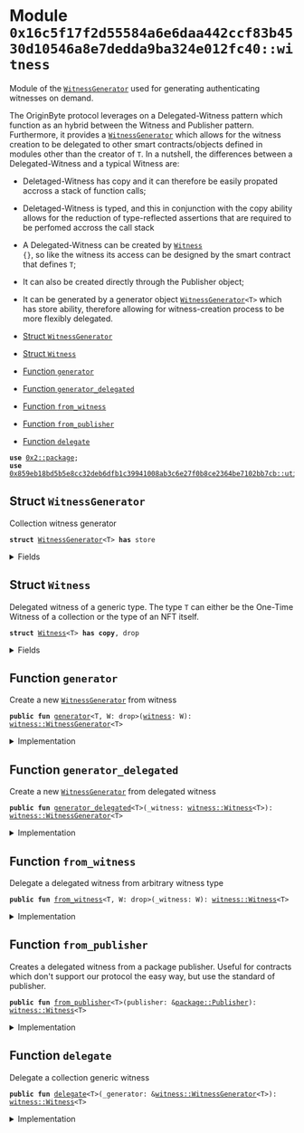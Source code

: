 <a name="0x16c5f17f2d55584a6e6daa442ccf83b4530d10546a8e7dedda9ba324e012fc40_witness"></a>

# Module `0x16c5f17f2d55584a6e6daa442ccf83b4530d10546a8e7dedda9ba324e012fc40::witness`

Module of the <code><a href="witness.md#0x16c5f17f2d55584a6e6daa442ccf83b4530d10546a8e7dedda9ba324e012fc40_witness_WitnessGenerator">WitnessGenerator</a></code> used for generating authenticating
witnesses on demand.

The OriginByte protocol leverages on a Delegated-Witness pattern which function
as an hybrid between the Witness and Publisher pattern. Furthermore, it provides
a <code><a href="witness.md#0x16c5f17f2d55584a6e6daa442ccf83b4530d10546a8e7dedda9ba324e012fc40_witness_WitnessGenerator">WitnessGenerator</a></code> which allows for the witness creation to be delegated to
other smart contracts/objects defined in modules other than the creator of <code>T</code>.
In a nutshell, the differences between a Delegated-Witness and a typical Witness are:

- Deletaged-Witness has copy and it can therefore be easily propated accross
  a stack of function calls;
- Deletaged-Witness is typed, and this in conjunction with the copy ability allows for the
  reduction of type-reflected assertions that are required to be perfomed accross the call stack
- A Delegated-Witness can be created by <code><a href="witness.md#0x16c5f17f2d55584a6e6daa442ccf83b4530d10546a8e7dedda9ba324e012fc40_witness_Witness">Witness</a> {}</code>, so like the witness its access can be
  designed by the smart contract that defines <code>T</code>;
- It can also be created directly through the Publisher object;
- It can be generated by a generator object <code><a href="witness.md#0x16c5f17f2d55584a6e6daa442ccf83b4530d10546a8e7dedda9ba324e012fc40_witness_WitnessGenerator">WitnessGenerator</a>&lt;T&gt;</code> which has store ability,
  therefore allowing for witness-creation process to be more flexibly delegated.

- [Struct `WitnessGenerator`](#0x16c5f17f2d55584a6e6daa442ccf83b4530d10546a8e7dedda9ba324e012fc40_witness_WitnessGenerator)
- [Struct `Witness`](#0x16c5f17f2d55584a6e6daa442ccf83b4530d10546a8e7dedda9ba324e012fc40_witness_Witness)
- [Function `generator`](#0x16c5f17f2d55584a6e6daa442ccf83b4530d10546a8e7dedda9ba324e012fc40_witness_generator)
- [Function `generator_delegated`](#0x16c5f17f2d55584a6e6daa442ccf83b4530d10546a8e7dedda9ba324e012fc40_witness_generator_delegated)
- [Function `from_witness`](#0x16c5f17f2d55584a6e6daa442ccf83b4530d10546a8e7dedda9ba324e012fc40_witness_from_witness)
- [Function `from_publisher`](#0x16c5f17f2d55584a6e6daa442ccf83b4530d10546a8e7dedda9ba324e012fc40_witness_from_publisher)
- [Function `delegate`](#0x16c5f17f2d55584a6e6daa442ccf83b4530d10546a8e7dedda9ba324e012fc40_witness_delegate)

<pre><code><b>use</b> <a href="">0x2::package</a>;
<b>use</b> <a href="">0x859eb18bd5b5e8cc32deb6dfb1c39941008ab3c6e27f0b8ce2364be7102bb7cb::utils</a>;
</code></pre>

<a name="0x16c5f17f2d55584a6e6daa442ccf83b4530d10546a8e7dedda9ba324e012fc40_witness_WitnessGenerator"></a>

## Struct `WitnessGenerator`

Collection witness generator

<pre><code><b>struct</b> <a href="witness.md#0x16c5f17f2d55584a6e6daa442ccf83b4530d10546a8e7dedda9ba324e012fc40_witness_WitnessGenerator">WitnessGenerator</a>&lt;T&gt; <b>has</b> store
</code></pre>

<details>
<summary>Fields</summary>

<dl>
<dt>
<code>dummy_field: bool</code>
</dt>
<dd>

</dd>
</dl>

</details>

<a name="0x16c5f17f2d55584a6e6daa442ccf83b4530d10546a8e7dedda9ba324e012fc40_witness_Witness"></a>

## Struct `Witness`

Delegated witness of a generic type. The type <code>T</code> can either be
the One-Time Witness of a collection or the type of an NFT itself.

<pre><code><b>struct</b> <a href="witness.md#0x16c5f17f2d55584a6e6daa442ccf83b4530d10546a8e7dedda9ba324e012fc40_witness_Witness">Witness</a>&lt;T&gt; <b>has</b> <b>copy</b>, drop
</code></pre>

<details>
<summary>Fields</summary>

<dl>
<dt>
<code>dummy_field: bool</code>
</dt>
<dd>

</dd>
</dl>

</details>

<a name="0x16c5f17f2d55584a6e6daa442ccf83b4530d10546a8e7dedda9ba324e012fc40_witness_generator"></a>

## Function `generator`

Create a new <code><a href="witness.md#0x16c5f17f2d55584a6e6daa442ccf83b4530d10546a8e7dedda9ba324e012fc40_witness_WitnessGenerator">WitnessGenerator</a></code> from witness

<pre><code><b>public</b> <b>fun</b> <a href="witness.md#0x16c5f17f2d55584a6e6daa442ccf83b4530d10546a8e7dedda9ba324e012fc40_witness_generator">generator</a>&lt;T, W: drop&gt;(<a href="witness.md#0x16c5f17f2d55584a6e6daa442ccf83b4530d10546a8e7dedda9ba324e012fc40_witness">witness</a>: W): <a href="witness.md#0x16c5f17f2d55584a6e6daa442ccf83b4530d10546a8e7dedda9ba324e012fc40_witness_WitnessGenerator">witness::WitnessGenerator</a>&lt;T&gt;
</code></pre>

<details>
<summary>Implementation</summary>

<pre><code><b>public</b> <b>fun</b> <a href="witness.md#0x16c5f17f2d55584a6e6daa442ccf83b4530d10546a8e7dedda9ba324e012fc40_witness_generator">generator</a>&lt;T, W: drop&gt;(<a href="witness.md#0x16c5f17f2d55584a6e6daa442ccf83b4530d10546a8e7dedda9ba324e012fc40_witness">witness</a>: W): <a href="witness.md#0x16c5f17f2d55584a6e6daa442ccf83b4530d10546a8e7dedda9ba324e012fc40_witness_WitnessGenerator">WitnessGenerator</a>&lt;T&gt; {
    <a href="witness.md#0x16c5f17f2d55584a6e6daa442ccf83b4530d10546a8e7dedda9ba324e012fc40_witness_generator_delegated">generator_delegated</a>(<a href="witness.md#0x16c5f17f2d55584a6e6daa442ccf83b4530d10546a8e7dedda9ba324e012fc40_witness_from_witness">from_witness</a>&lt;T, W&gt;(<a href="witness.md#0x16c5f17f2d55584a6e6daa442ccf83b4530d10546a8e7dedda9ba324e012fc40_witness">witness</a>))
}
</code></pre>

</details>

<a name="0x16c5f17f2d55584a6e6daa442ccf83b4530d10546a8e7dedda9ba324e012fc40_witness_generator_delegated"></a>

## Function `generator_delegated`

Create a new <code><a href="witness.md#0x16c5f17f2d55584a6e6daa442ccf83b4530d10546a8e7dedda9ba324e012fc40_witness_WitnessGenerator">WitnessGenerator</a></code> from delegated witness

<pre><code><b>public</b> <b>fun</b> <a href="witness.md#0x16c5f17f2d55584a6e6daa442ccf83b4530d10546a8e7dedda9ba324e012fc40_witness_generator_delegated">generator_delegated</a>&lt;T&gt;(_witness: <a href="witness.md#0x16c5f17f2d55584a6e6daa442ccf83b4530d10546a8e7dedda9ba324e012fc40_witness_Witness">witness::Witness</a>&lt;T&gt;): <a href="witness.md#0x16c5f17f2d55584a6e6daa442ccf83b4530d10546a8e7dedda9ba324e012fc40_witness_WitnessGenerator">witness::WitnessGenerator</a>&lt;T&gt;
</code></pre>

<details>
<summary>Implementation</summary>

<pre><code><b>public</b> <b>fun</b> <a href="witness.md#0x16c5f17f2d55584a6e6daa442ccf83b4530d10546a8e7dedda9ba324e012fc40_witness_generator_delegated">generator_delegated</a>&lt;T&gt;(
    _witness: <a href="witness.md#0x16c5f17f2d55584a6e6daa442ccf83b4530d10546a8e7dedda9ba324e012fc40_witness_Witness">Witness</a>&lt;T&gt;,
): <a href="witness.md#0x16c5f17f2d55584a6e6daa442ccf83b4530d10546a8e7dedda9ba324e012fc40_witness_WitnessGenerator">WitnessGenerator</a>&lt;T&gt; {
    <a href="witness.md#0x16c5f17f2d55584a6e6daa442ccf83b4530d10546a8e7dedda9ba324e012fc40_witness_WitnessGenerator">WitnessGenerator</a> {}
}
</code></pre>

</details>

<a name="0x16c5f17f2d55584a6e6daa442ccf83b4530d10546a8e7dedda9ba324e012fc40_witness_from_witness"></a>

## Function `from_witness`

Delegate a delegated witness from arbitrary witness type

<pre><code><b>public</b> <b>fun</b> <a href="witness.md#0x16c5f17f2d55584a6e6daa442ccf83b4530d10546a8e7dedda9ba324e012fc40_witness_from_witness">from_witness</a>&lt;T, W: drop&gt;(_witness: W): <a href="witness.md#0x16c5f17f2d55584a6e6daa442ccf83b4530d10546a8e7dedda9ba324e012fc40_witness_Witness">witness::Witness</a>&lt;T&gt;
</code></pre>

<details>
<summary>Implementation</summary>

<pre><code><b>public</b> <b>fun</b> <a href="witness.md#0x16c5f17f2d55584a6e6daa442ccf83b4530d10546a8e7dedda9ba324e012fc40_witness_from_witness">from_witness</a>&lt;T, W: drop&gt;(_witness: W): <a href="witness.md#0x16c5f17f2d55584a6e6daa442ccf83b4530d10546a8e7dedda9ba324e012fc40_witness_Witness">Witness</a>&lt;T&gt; {
    <a href="_assert_same_module_as_witness">utils::assert_same_module_as_witness</a>&lt;T, W&gt;();
    <a href="witness.md#0x16c5f17f2d55584a6e6daa442ccf83b4530d10546a8e7dedda9ba324e012fc40_witness_Witness">Witness</a> {}
}
</code></pre>

</details>

<a name="0x16c5f17f2d55584a6e6daa442ccf83b4530d10546a8e7dedda9ba324e012fc40_witness_from_publisher"></a>

## Function `from_publisher`

Creates a delegated witness from a package publisher.
Useful for contracts which don't support our protocol the easy way,
but use the standard of publisher.

<pre><code><b>public</b> <b>fun</b> <a href="witness.md#0x16c5f17f2d55584a6e6daa442ccf83b4530d10546a8e7dedda9ba324e012fc40_witness_from_publisher">from_publisher</a>&lt;T&gt;(publisher: &<a href="_Publisher">package::Publisher</a>): <a href="witness.md#0x16c5f17f2d55584a6e6daa442ccf83b4530d10546a8e7dedda9ba324e012fc40_witness_Witness">witness::Witness</a>&lt;T&gt;
</code></pre>

<details>
<summary>Implementation</summary>

<pre><code><b>public</b> <b>fun</b> <a href="witness.md#0x16c5f17f2d55584a6e6daa442ccf83b4530d10546a8e7dedda9ba324e012fc40_witness_from_publisher">from_publisher</a>&lt;T&gt;(publisher: &Publisher): <a href="witness.md#0x16c5f17f2d55584a6e6daa442ccf83b4530d10546a8e7dedda9ba324e012fc40_witness_Witness">Witness</a>&lt;T&gt; {
    <a href="_assert_publisher">utils::assert_publisher</a>&lt;T&gt;(publisher);
    <a href="witness.md#0x16c5f17f2d55584a6e6daa442ccf83b4530d10546a8e7dedda9ba324e012fc40_witness_Witness">Witness</a> {}
}
</code></pre>

</details>

<a name="0x16c5f17f2d55584a6e6daa442ccf83b4530d10546a8e7dedda9ba324e012fc40_witness_delegate"></a>

## Function `delegate`

Delegate a collection generic witness

<pre><code><b>public</b> <b>fun</b> <a href="witness.md#0x16c5f17f2d55584a6e6daa442ccf83b4530d10546a8e7dedda9ba324e012fc40_witness_delegate">delegate</a>&lt;T&gt;(_generator: &<a href="witness.md#0x16c5f17f2d55584a6e6daa442ccf83b4530d10546a8e7dedda9ba324e012fc40_witness_WitnessGenerator">witness::WitnessGenerator</a>&lt;T&gt;): <a href="witness.md#0x16c5f17f2d55584a6e6daa442ccf83b4530d10546a8e7dedda9ba324e012fc40_witness_Witness">witness::Witness</a>&lt;T&gt;
</code></pre>

<details>
<summary>Implementation</summary>

<pre><code><b>public</b> <b>fun</b> <a href="witness.md#0x16c5f17f2d55584a6e6daa442ccf83b4530d10546a8e7dedda9ba324e012fc40_witness_delegate">delegate</a>&lt;T&gt;(_generator: &<a href="witness.md#0x16c5f17f2d55584a6e6daa442ccf83b4530d10546a8e7dedda9ba324e012fc40_witness_WitnessGenerator">WitnessGenerator</a>&lt;T&gt;): <a href="witness.md#0x16c5f17f2d55584a6e6daa442ccf83b4530d10546a8e7dedda9ba324e012fc40_witness_Witness">Witness</a>&lt;T&gt; {
    <a href="witness.md#0x16c5f17f2d55584a6e6daa442ccf83b4530d10546a8e7dedda9ba324e012fc40_witness_Witness">Witness</a> {}
}
</code></pre>

</details>
